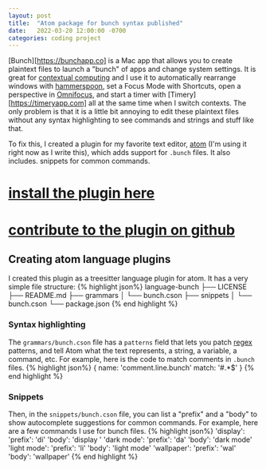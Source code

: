 ```yaml
---
layout: post
title:  "Atom package for bunch syntax published"
date:   2022-03-20 12:00:00 -0700
categories: coding project
---
```

[Bunch][https://bunchapp.co] is a Mac app that allows you to create plaintext files to launch a "bunch" of apps and change system settings. It is great for [contextual computing](https://en.wikipedia.org/wiki/Context_awareness) and I use it to automatically rearrange windows with [hammerspoon](http://www.hammerspoon.org), set a Focus Mode with Shortcuts, open a perspective in [Omnifocus](https://www.omnigroup.com/omnifocus/), and start a timer with [Timery][https://timeryapp.com] all at the same time when I switch contexts. The only problem is that it is a little bit annoying to edit these plaintext files without any syntax highlighting to see commands and strings and stuff like that.

To fix this, I created a plugin for my favorite text editor, [atom](https://atom.io) (I'm using it right now as I write this), which adds support for `.bunch` files. It also includes. snippets for common commands.

# [install the plugin here](https://atom.io/packages/language-bunch)
# [contribute to the plugin on github](https://github.com/lizard-heart/language-bunch)

## Creating atom language plugins
I created this plugin as a treesitter language plugin for atom. It has a very simple file structure:
{% highlight json%}
language-bunch
├── LICENSE
├── README.md
├── grammars
│   └── bunch.cson
├── snippets
│   └── bunch.cson
└── package.json
{% end highlight %}

### Syntax highlighting
The `grammars/bunch.cson` file has a `patterns` field that lets you patch [regex](https://en.wikipedia.org/wiki/Regular_expression) patterns, and tell Atom what the text represents, a string, a variable, a command, etc. For example, here is the code to match comments in `.bunch` files.
{% highlight json%}
{
	name: 'comment.line.bunch'
	match: '#.*$'
}
{% end highlight %}

### Snippets
Then, in the `snippets/bunch.cson` file, you can list a "prefix" and a "body" to show autocomplete suggestions for common commands. For example, here are a few commands I use for bunch files.
{% highlight json%}
'display':
	'prefix': 'di'
	'body': 'display '
'dark mode':
	'prefix': 'da'
	'body': 'dark mode'
'light mode':
	'prefix': 'li'
	'body': 'light mode'
'wallpaper':
	'prefix': 'wal'
	'body': 'wallpaper'
{% end highlight %}
